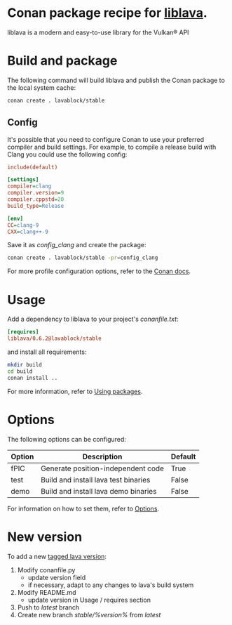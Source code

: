 # Conan package recipe for [liblava](https://github.com/liblava/liblava).

liblava is a modern and easy-to-use library for the Vulkan® API

# Build and package

The following command will build liblava and publish the Conan package to the local system cache:

```bash
conan create . lavablock/stable
```

## Config

It's possible that you need to configure Conan to use your preferred compiler and build settings. For example, to compile a release build with Clang you could use the following config:

```ini
include(default)

[settings]
compiler=clang
compiler.version=9
compiler.cppstd=20
build_type=Release

[env]
CC=clang-9
CXX=clang++-9
```

Save it as *config_clang* and create the package:

```bash
conan create . lavablock/stable -pr=config_clang
```

For more profile configuration options, refer to the [Conan docs](https://docs.conan.io/en/latest/reference/profiles.html).

# Usage

Add a dependency to liblava to your project's *conanfile.txt*:

```ini
[requires]
liblava/0.6.2@lavablock/stable
```

and install all requirements:

```bash
mkdir build
cd build
conan install ..
```

For more information, refer to [Using packages](https://docs.conan.io/en/latest/using_packages.html).

# Options

The following options can be configured:

| Option  | Description                          | Default |
|---------|--------------------------------------|---------|
| fPIC    | Generate position-independent code   | True    |
| test    | Build and install lava test binaries | False   |
| demo    | Build and install lava demo binaries | False   |

For information on how to set them, refer to [Options](https://docs.conan.io/en/latest/using_packages/conanfile_txt.html#options).

# New version

To add a new [tagged lava version](https://github.com/liblava/liblava/tags):

1. Modify conanfile.py
    - update version field
    - if necessary, adapt to any changes to lava's build system
2. Modify README.md
    - update version in Usage / requires section
4. Push to *latest* branch
5. Create new branch *stable/%version%* from *latest*

